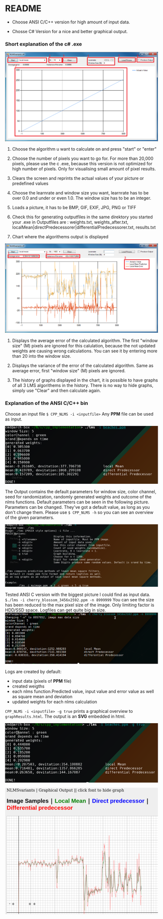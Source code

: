 # README

+ Choose ANSI C/C++ version for high amount of input data.

+ Chosse C# Version for a nice and better graphical output.

### Short explanation of the c# .exe

![alt text](https://github.com/FBRDNLMS/NLMSvariants/blob/master/img/CS_exe_screenshot_1.PNG "C# .exe with loaded picture")

1. Choose the algorithm u want to calculate on and press "start" or "enter"

2. Choose the number of pixels you want to go for. For more than 20,000 pixels, please use the c .exe, because
   this version is not optimized for high number of pixels. Only for visualising small amount of pixel results.

3. Clears the screen and reprints the actual values of your picture or predefined values

4. Choose the learnrate and window size you want, learnrate has to be over 0.0 and under or even 1.0.
   The window size has to be an integer.

5. Loads a picture, it has to be BMP, GIF, EXIF, JPG, PNG or TIFF

6. Check this for generating outputfiles in the same direktory you started your .exe in
   Outputfiles are : weights.txt, weights_after.txt, localMean|directPredecessorer|differentialPredecessorer.txt, results.txt

7. Chart where the algorithems output is displayed


![alt text](https://github.com/FBRDNLMS/NLMSvariants/blob/master/img/CS_exe_screenshot_2.PNG "C# .exe with loaded picture and calculated")

1. Displays the average error of the calculated algorithm. The first "window size" (M) pixels are ignored for this
   calulation, because the not updated weights are causing wrong calculations. You can see it by entering more than
   20 into the window size.

2. Displays the variance of the error of the calculated algorithm. Same as average error, first "window size" (M) pixels are ignored.

3. The history of graphs displayed in the chart, it is possible to have graphs of all 3 LMS algorithems in the history.
   There is no way to hide graphs, simply use "Clear" and then calculate again.


### Explanation of the ANSI C/C++ bin

Choose an input file `$ CPP_NLMS -i <inputfile>`
Any __PPM__ file can be used as input.

![alt text](https://github.com/FBRDNLMS/NLMSvariants/blob/master/img/CPP_NLMS.png  "ANSI_C/C++ bin with loaded picture")

The Output contains the default parameters for window size, color channel, seed for randomization, randomly generated weights and outcome of the nlms functions. Default parameters can be seen in the following picture.
Parameters can be changed. They've got a default value, as long as you don't change them.
Please use `$ CPP_NLMS -h` so you can see an overview of the given parameters.

![alt text](https://github.com/FBRDNLMS/NLMSvariants/blob/master/img/args.png "ANSI_C/C++ bin, overview of args")

Tested ANSI C version with the biggest picture I could find as input data. `$./lms -i cherry_blossom_3456x2592.ppm -n 8999999`
You can see the size has been reduced to the max pixel size of the image. Only limiting factor is HDD/SSD space. Logfiles can get quite big in size.
![alt text](https://github.com/FBRDNLMS/NLMSvariants/blob/master/img/big_input.png "ANSI_C/C++ bin, overview of args")

Logs are created by default:
+ input data (pixels of __PPM__ file)
+ created weigths
+ each nlms function.Predicted value, input value and error value as well as square mean and deviation
+ updated weights for each nlms calculation

`CPP_NLMS -i <inputfile> -g true` prints a graphical overview to `graphResults.html`. The output is an __SVG__ embedded in html.

![alt text](https://github.com/FBRDNLMS/NLMSvariants/blob/master/img/lms_graphing.png "ANSI_C/C++ bin, generate graphical output ")


![alt text](https://github.com/FBRDNLMS/NLMSvariants/blob/master/img/graphing.png "ANSI_C/C++ bin, graphical output ")

